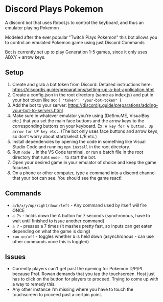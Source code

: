 # Discord Plays Pokemon
A discord bot that uses Robot.js to control the keyboard, and thus an emulator playing Pokemon

Modeled after the ever popular "Twitch Plays Pokemon" this bot allows you to control an emulated Pokemon game using just Discord Commands

Bot is currently set up to play Generation 1-5 games, since it only uses ABXY + arrow keys.

## Setup
1. Create and grab a bot token from Discord. Detailed instructions here: https://discordjs.guide/preparations/setting-up-a-bot-application.html
2. Create a config.json in the root directory (same as index.js) and put in your bot token like so: `{ "token": "your-bot-token" }`
3. Add the bot to your server: https://discordjs.guide/preparations/adding-your-bot-to-servers.html
4. Make sure in whatever emulator you're using (DeSmuME, VisualBoy etc.) that you set the main face buttons and the arrow keys to the corresponding buttons on your keyboard. Ex: `A key for A button, Up arrow for UP key etc.`. (The bot only uses face buttons and arrow keys, so don't worry about start/select L/R etc.)
5. Install dependencies by opening the code in something like Visual Studio Code and running `npm install` in the root directory.
6. Run `node .` in the VS Code terminal, or run a batch file in the root directory that runs `node .` to start the bot.
7. Open your desired game in your emulator of choice and keep the game focused.
8. On a phone or other computer, type a command into a discord channel that your bot can see. You should see the game react!

## Commands
- `a/b/x/y/up/right/down/left` - Any command used by itself will fire ONCE
- `a 7s` - holds down the A button for 7 seconds (synchronous, have to wait until finished to issue another command) 
- `a 7` - presses a 7 times (it mashes pretty fast, so inputs can get eaten depending on what the game is doing)
- `run on/off` - toggles whether b is held down (asynchronous - can use other commands once this is toggled)

## Issues
- Currently players can't get past the opening for Pokemon D/P/Pt because Prof. Rowan demands that you tap the touchscreen. Host just has to click on the button for players to proceed. Trying to come up with a way to remedy this.
- Any other instance I'm missing where you have to touch the touchscreen to proceed past a certain point.
